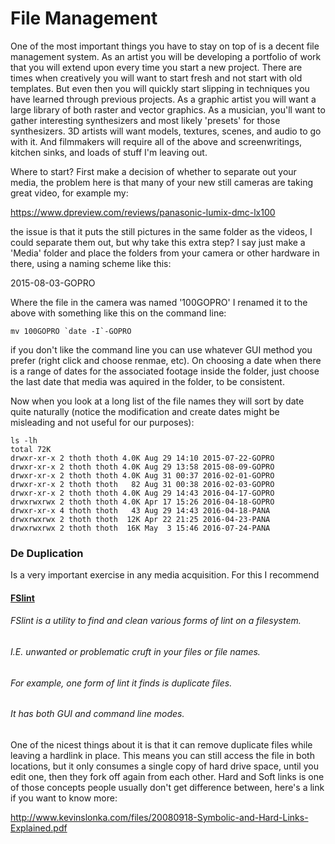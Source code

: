 # File Management

One of the most important things you have to stay on top of is a decent file management system.  As an artist you will be developing a portfolio of work that you will extend upon every time you start a new project.  There are times when creatively you will want to start fresh and not start with old templates.  But even then you will quickly start slipping in techniques you have learned through previous projects.  As a graphic artist you will want a large library of both raster and vector graphics.  As a musician, you'll want to gather interesting synthesizers and most likely 'presets' for those synthesizers.  3D artists will want models, textures, scenes, and audio to go with it.  And filmmakers will require all of the above and screenwritings, kitchen sinks, and loads of stuff I'm leaving out.

Where to start?  First make a decision of whether to separate out your media, the problem here is that many of your new still cameras are taking great video, for example my:

https://www.dpreview.com/reviews/panasonic-lumix-dmc-lx100

the issue is that it puts the still pictures in the same folder as the videos, I could separate them out, but why take this extra step?  I say just make a 'Media' folder and place the folders from your camera or other hardware in there, using a naming scheme like this:

2015-08-03-GOPRO

Where the file in the camera was named '100GOPRO' I renamed it to the above with something like this on the command line:

```
mv 100GOPRO `date -I`-GOPRO
```

if you don't like the command line you can use whatever GUI method you prefer (right click and choose renmae, etc).  On choosing a date when there is a range of dates for the associated footage inside the folder,  just choose the last date that media was aquired in the folder, to be consistent.

Now when you look at a long list of the file names they will sort by date quite naturally (notice the modification and create dates might be misleading and not useful for our purposes):
```
ls -lh
total 72K
drwxr-xr-x 2 thoth thoth 4.0K Aug 29 14:10 2015-07-22-GOPRO
drwxr-xr-x 2 thoth thoth 4.0K Aug 29 13:58 2015-08-09-GOPRO
drwxr-xr-x 2 thoth thoth 4.0K Aug 31 00:37 2016-02-01-GOPRO
drwxr-xr-x 2 thoth thoth   82 Aug 31 00:38 2016-02-03-GOPRO
drwxr-xr-x 2 thoth thoth 4.0K Aug 29 14:43 2016-04-17-GOPRO
drwxrwxrwx 2 thoth thoth 4.0K Apr 17 15:26 2016-04-18-GOPRO
drwxr-xr-x 4 thoth thoth   43 Aug 29 14:43 2016-04-18-PANA
drwxrwxrwx 2 thoth thoth  12K Apr 22 21:25 2016-04-23-PANA
drwxrwxrwx 2 thoth thoth  16K May  3 15:46 2016-07-24-PANA
```

### De Duplication

Is a very important exercise in any media acquisition. For this I recommend

#### [FSlint](http://www.pixelbeat.org/fslint/) 

###### FSlint is a utility to find and clean various forms of lint on a filesystem.
###### I.E. unwanted or problematic cruft in your files or file names.
###### For example, one form of lint it finds is duplicate files.
###### It has both GUI and command line modes.

One of the nicest things about it is that it can remove duplicate files while leaving a hardlink in place.  This means you can still access the file in both locations, but it only consumes a single copy of hard drive space, until you edit one, then they fork off again from each other.  Hard and Soft links is one of those concepts people usually don't get difference between,  here's a link if you want to know more:

http://www.kevinslonka.com/files/20080918-Symbolic-and-Hard-Links-Explained.pdf

